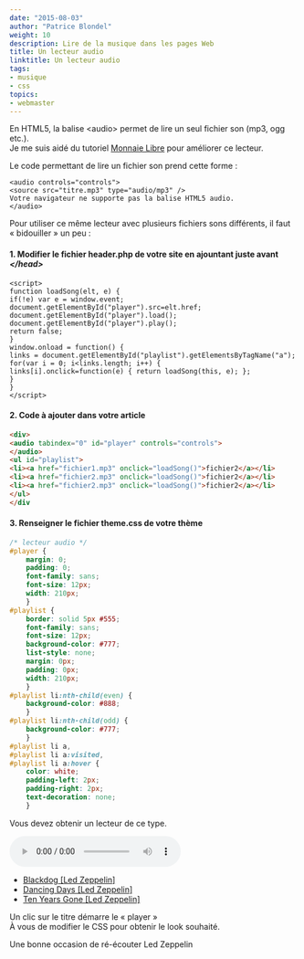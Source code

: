 ```yaml
---
date: "2015-08-03"
author: "Patrice Blondel"
weight: 10
description: Lire de la musique dans les pages Web
title: Un lecteur audio
linktitle: Un lecteur audio
tags:
- musique
- css
topics: 
- webmaster
---
```


En HTML5, la balise &lt;audio&gt; permet de lire un seul fichier son (mp3, ogg etc.).    
Je me suis aidé du tutoriel [Monnaie Libre](http://www.monnaielibre.creationmonetaire.info/lecteur-html5/) pour améliorer ce lecteur.    
<!--more-->

Le code permettant de lire un fichier son prend cette forme :    

	<audio controls="controls">
	<source src="titre.mp3" type="audio/mp3" />
	Votre navigateur ne supporte pas la balise HTML5 audio.
	</audio>    

Pour utiliser ce même lecteur avec plusieurs fichiers sons différents, il faut « bidouiller » un peu :    

#### 1. Modifier le fichier header.php de votre site en ajountant juste avant *&lt;/head&gt;*

<script>
function loadSong(elt, e) {
if(!e) var e = window.event;
document.getElementById("player").src=elt.href;
document.getElementById("player").load();
document.getElementById("player").play();
return false;
}
window.onload = function() {
links = document.getElementById("playlist").getElementsByTagName("a");
for(var i = 0; i<links.length; i++) {
links[i].onclick=function(e) { return loadSong(this, e); };
}
}
</script>

	<script>
	function loadSong(elt, e) {
	if(!e) var e = window.event;
	document.getElementById("player").src=elt.href;
	document.getElementById("player").load();
	document.getElementById("player").play();
	return false;
	}
	window.onload = function() {
	links = document.getElementById("playlist").getElementsByTagName("a");
	for(var i = 0; i<links.length; i++) {
	links[i].onclick=function(e) { return loadSong(this, e); };
	}
	}
	</script>

#### 2. Code à ajouter dans votre article    
```html
<div>
<audio tabindex="0" id="player" controls="controls">
</audio>
<ul id="playlist">
<li><a href="fichier1.mp3" onclick="loadSong()">fichier2</a></li>
<li><a href="fichier2.mp3" onclick="loadSong()">fichier2</a></li>
<li><a href="fichier2.mp3" onclick="loadSong()">fichier2</a></li>
</ul>
</div
```    
#### 3. Renseigner le fichier theme.css de votre thème    
```css
/* lecteur audio */
#player {
	margin: 0;
	padding: 0;
	font-family: sans;
	font-size: 12px;
	width: 210px;
	} 
#playlist {
	border: solid 5px #555;
	font-family: sans;
	font-size: 12px;
	background-color: #777;
	list-style: none;
	margin: 0px;
	padding: 0px;
	width: 210px;
	}	 
#playlist li:nth-child(even) {
	background-color: #888;
	}
#playlist li:nth-child(odd) {
	background-color: #777;
	}       
#playlist li a,
#playlist li a:visited,
#playlist li a:hover {
	color: white;
	padding-left: 2px;
	padding-right: 2px;
	text-decoration: none;
	}
```

Vous devez obtenir un lecteur de ce type.  
<div>
<audio tabindex="0" id="player" controls="controls">
</audio>
<ul id="playlist">
<li><a href="http://pingouindesalpes.com/sons/black_dog.mp3" onclick="loadSong()">Blackdog [Led Zeppelin]</a></li>
<li><a href="http://pingouindesalpes.com/sons/dancing_days.mp3" onclick="loadSong()">Dancing Days [Led Zeppelin]</a></li>
<li><a href="http://pingouindesalpes.com/sons/ten_years_gone.mp3" onclick="loadSong()">Ten Years Gone [Led Zeppelin]</a></li>
</ul>
</div>    

Un clic sur le titre démarre le « player »    
À vous de modifier le CSS pour obtenir le look souhaité.  
  
Une bonne occasion de ré-écouter Led Zeppelin    


